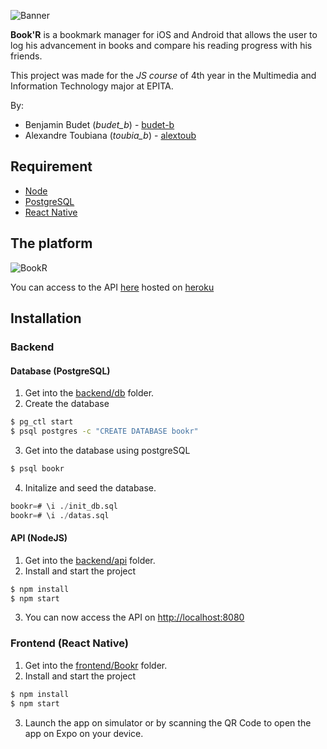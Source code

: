 ![Banner](https://github.com/alextoub/js-project/blob/master/resources/Banner.png)

**Book'R** is a bookmark manager for iOS and Android that allows the user
to log his advancement in books and compare his reading progress with his friends.

This project was made for the _JS course_ of 4th year in the Multimedia and Information
Technology major at EPITA.

By:
- Benjamin Budet (_budet\_b_) - [budet-b](https://github.com/budet-b)
- Alexandre Toubiana (_toubia\_b_) - [alextoub](https://github.com/alextoub)


## Requirement

- [Node](http://nodejs.org)
- [PostgreSQL](http://postgresql.org)
- [React Native](https://facebook.github.io/react-native/)

## The platform

![BookR](https://github.com/alextoub/js-project/blob/master/resources/BookR.png)

You can access to the API [here](http://bookr-api.herokuapp.com) hosted on
[heroku](https://www.heroku.com)

## Installation

### Backend

#### Database (PostgreSQL)

1. Get into the [backend/db](https://github.com/alextoub/js-project/tree/master/backend/db) folder.
2. Create the database
```bash
$ pg_ctl start
$ psql postgres -c "CREATE DATABASE bookr"
```
3. Get into the database using postgreSQL
```bash
$ psql bookr
```
4. Initalize and seed the database.
```sql
bookr=# \i ./init_db.sql
bookr=# \i ./datas.sql
```

#### API (NodeJS)

1. Get into the [backend/api](https://github.com/alextoub/js-project/tree/master/backend/api) folder.
2. Install and start the project
```bash
$ npm install
$ npm start
```
3. You can now access the API on [http://localhost:8080](http://localhost:8080)

### Frontend (React Native)

1. Get into the [frontend/Bookr](https://github.com/alextoub/js-project/tree/master/frontend/Bookr) folder.
2. Install and start the project
```bash
$ npm install
$ npm start
```
3. Launch the app on simulator or by scanning the QR Code to open the app on
Expo on your device.
